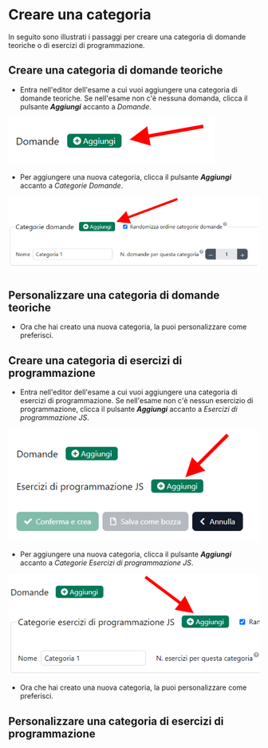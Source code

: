 # Creare una categoria

In seguito sono illustrati i passaggi per creare una categoria di domande teoriche o di esercizi di programmazione.

## Creare una categoria di domande teoriche

* Entra nell'editor dell'esame a cui vuoi aggiungere una categoria di domande teoriche. Se nell'esame non c'è nessuna domanda, clicca il pulsante ***Aggiungi*** accanto a *Domande*.

![](img\editor_tasto_domande.png)

* Per aggiungere una nuova categoria, clicca il pulsante ***Aggiungi*** accanto a *Categorie Domande*.

![](img\editor_tasto_aggiungi_categoria_domande.png)

## Personalizzare una categoria di domande teoriche

* Ora che hai creato una nuova categoria, la puoi personalizzare come preferisci.

## Creare una categoria di esercizi di programmazione

* Entra nell'editor dell'esame a cui vuoi aggiungere una categoria di esercizi di programmazione. Se nell'esame non c'è nessun esercizio di programmazione, clicca il pulsante ***Aggiungi*** accanto a *Esercizi di programmazione JS*.

![](img\editor_tasto_aggiungi_esercizi.png)

* Per aggiungere una nuova categoria, clicca il pulsante ***Aggiungi*** accanto a *Categorie Esercizi di programmazione JS*.

![](img\editor_tasto_aggiungi_categoria_esercizi.png)

* Ora che hai creato una nuova categoria, la puoi personalizzare come preferisci.

## Personalizzare una categoria di esercizi di programmazione
